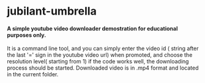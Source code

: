 # jubilant-umbrella
#### A simple youtube video downloader demostration for educational purposes only.
It is a command line tool, and you can simply enter the video id ( string after the last '=' sign in the youtube 
video url) when promoted, and choose the resolution level( starting from 1)
if the code works well, the downloading process should be started.
Downloaded video is in .mp4 format and located in the current folder.
